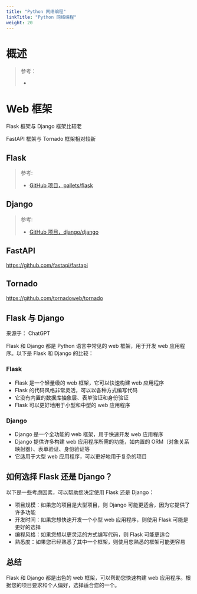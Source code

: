 ```yaml
---
title: "Python 网络编程"
linkTitle: "Python 网络编程"
weight: 20
---
```


# 概述

> 参考：
> 
> -

# Web 框架

Flask 框架与 Django 框架比较老

FastAPI 框架与 Tornado 框架相对较新

## Flask

> 参考:
>
> - [GitHub 项目，pallets/flask](https://github.com/pallets/flask)

## Django

> 参考:
>
> - [GitHub 项目，django/django](https://github.com/django/django)

## FastAPI

https://github.com/fastapi/fastapi

## Tornado

https://github.com/tornadoweb/tornado

## Flask 与 Django

来源于： ChatGPT

Flask 和 Django 都是 Python 语言中常见的 web 框架，用于开发 web 应用程序。以下是 Flask 和 Django 的比较：

### Flask

-   Flask 是一个轻量级的 web 框架，它可以快速构建 web 应用程序
-   Flask 的代码风格非常灵活，可以以各种方式编写代码
-   它没有内置的数据库抽象层、表单验证和身份验证
-   Flask 可以更好地用于小型和中型的 web 应用程序

### Django

-   Django 是一个全功能的 web 框架，用于快速开发 web 应用程序
-   Django 提供许多构建 web 应用程序所需的功能，如内置的 ORM（对象关系映射器）、表单验证、身份验证等
-   它适用于大型 web 应用程序，可以更好地用于复杂的项目

## 如何选择 Flask 还是 Django？

以下是一些考虑因素，可以帮助您决定使用 Flask 还是 Django：

-   项目规模：如果您的项目是大型项目，则 Django 可能更适合，因为它提供了许多功能
-   开发时间：如果您想快速开发一个小型 web 应用程序，则使用 Flask 可能是更好的选择
-   编程风格：如果您想以更灵活的方式编写代码，则 Flask 可能更适合
-   熟悉度：如果您已经熟悉了其中一个框架，则使用您熟悉的框架可能更容易

## 总结

Flask 和 Django 都是出色的 web 框架，可以帮助您快速构建 web 应用程序。根据您的项目要求和个人偏好，选择适合您的一个。